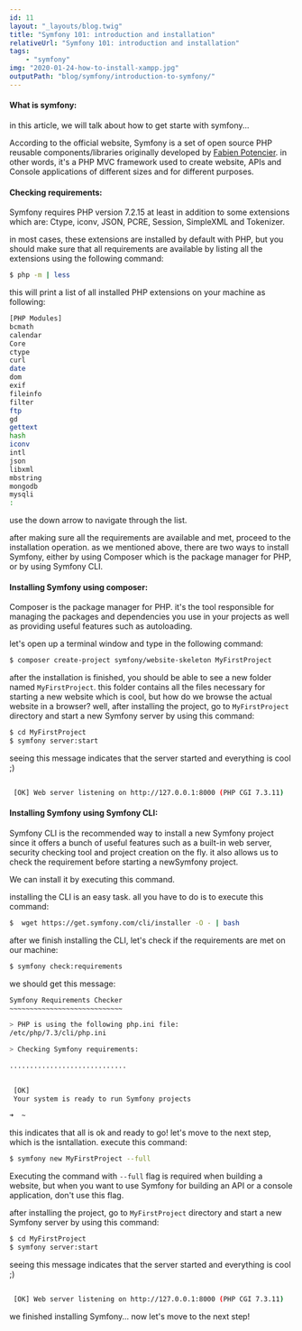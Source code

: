 ```yaml
---
id: 11
layout: "_layouts/blog.twig"
title: "Symfony 101: introduction and installation"
relativeUrl: "Symfony 101: introduction and installation"
tags: 
    - "symfony"
img: "2020-01-24-how-to-install-xampp.jpg"  
outputPath: "blog/symfony/introduction-to-symfony/"
---
```


#### What is symfony:

in this article, we will talk about how to get starte with symfony...

According to the official website, Symfony is a set of open source PHP reusable components/libraries originally developed by [Fabien Potencier](https://twitter.com/fabpot). 
in other words, it's a PHP MVC framework used to create website, APIs and Console applications of different sizes and for different purposes.



#### Checking requirements:

Symfony requires PHP version 7.2.15 at least in addition to some extensions which are: Ctype, iconv, JSON, PCRE, Session, SimpleXML and Tokenizer.

in most cases, these extensions are installed by default with PHP, but you should make sure that all requirements are available by listing all the extensions using the following command:

```bash
$ php -m | less 
```
this will print a list of all installed PHP extensions on your machine as following:

```bash
[PHP Modules]
bcmath
calendar
Core
ctype
curl
date
dom
exif
fileinfo
filter
ftp
gd
gettext
hash
iconv
intl
json
libxml
mbstring
mongodb
mysqli
:
```
use the down arrow to navigate through the list.

after making sure all the requirements are available and met, proceed to the installation operation. as we mentioned above, there are two ways to install Symfony, either by using Composer which is the package manager for PHP, or by using Symfony CLI.

#### Installing Symfony using composer:

Composer is the package manager for PHP. it's the tool responsible for managing the packages and dependencies you use in your projects as well as providing useful features such as autoloading.

let's open up a terminal window and type in the following command:

```bash
$ composer create-project symfony/website-skeleton MyFirstProject
```

after the installation is finished, you should be able to see a new folder named `MyFirstProject`. 
this folder contains all the files necessary for starting a new website which is cool, but how do we browse the actual website in a browser? well, after installing the project, go to `MyFirstProject` directory and start a new Symfony server by using this command:

```bash
$ cd MyFirstProject
$ symfony server:start
```
seeing this message indicates that the server started and everything is cool ;) 
 
```bash
                                                                                                                        
 [OK] Web server listening on http://127.0.0.1:8000 (PHP CGI 7.3.11)

```

#### Installing Symfony using Symfony CLI:

Symfony CLI is the recommended way to install a new Symfony project since it offers a bunch of useful features such as a built-in web server, security checking tool and project creation on the fly. it also allows us to check the requirement before starting a newSymfony project.

We can install it by executing this command.

installing the CLI is an easy task. all you have to do is to execute this command:
```bash
$  wget https://get.symfony.com/cli/installer -O - | bash 
```
after we finish installing the CLI, let's check if the requirements are met on our machine:

```bash
$ symfony check:requirements
``` 
we should get this message:

```bash
Symfony Requirements Checker
~~~~~~~~~~~~~~~~~~~~~~~~~~~~

> PHP is using the following php.ini file:
/etc/php/7.3/cli/php.ini

> Checking Symfony requirements:

.............................

                                              
 [OK]                                         
 Your system is ready to run Symfony projects 
                                              
➜  ~ 
```
this indicates that all is ok and ready to go! let's move to the next step, which is the isntallation.  execute this command:

```bash
$ symfony new MyFirstProject --full
``` 
Executing the command with `--full` flag is required when building a website, but when you want to use Symfony for building an API or a console application, don't use this flag.

after installing the project, go to `MyFirstProject` directory and start a new Symfony server by using this command:

```bash
$ cd MyFirstProject
$ symfony server:start
```
seeing this message indicates that the server started and everything is cool ;) 
 
```bash
                                                                                                                        
 [OK] Web server listening on http://127.0.0.1:8000 (PHP CGI 7.3.11)

```
we finished installing Symfony... now let's move to the next step!  